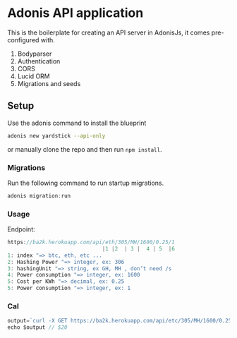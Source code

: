 # Adonis API application

This is the boilerplate for creating an API server in AdonisJs, it comes pre-configured with.

1. Bodyparser
2. Authentication
3. CORS
4. Lucid ORM
5. Migrations and seeds

## Setup

Use the adonis command to install the blueprint

```bash
adonis new yardstick --api-only
```

or manually clone the repo and then run `npm install`.


### Migrations

Run the following command to run startup migrations.

```js
adonis migration:run
```

### Usage
Endpoint: 
```javascript
https://ba2k.herokuapp.com/api/eth/305/MH/1600/0.25/1
                              |1 |2  | 3 |  4 | 5  |6
1: index "=> btc, eth, etc ...
2: Hashing Power "=> integer, ex: 306
3: hashingUnit "=> string, ex GH, MH , don’t need /s
4: Power consumption "=> integer, ex: 1600
5: Cost per KWh "=> decimal, ex: 0.25
5: Power consumption "=> integer, ex: 1                              
```
### Cal
```javascript
output=`curl -X GET https://ba2k.herokuapp.com/api/etc/305/MH/1600/0.25/1` 
echo $output // $20
```
